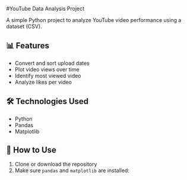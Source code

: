 #YouTube Data Analysis Project

A simple Python project to analyze YouTube video performance using a dataset (CSV).

## 📊 Features
- Convert and sort upload dates
- Plot video views over time
- Identify most viewed video
- Analyze likes per video

## 🛠️ Technologies Used
- Python
- Pandas
- Matplotlib

## 📂 How to Use
1. Clone or download the repository
2. Make sure `pandas` and `matplotlib` are installed:
